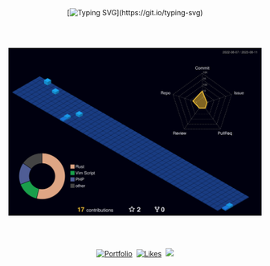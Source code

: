 <div align="center">
<br><br>

[![Typing SVG](https://readme-typing-svg.herokuapp.com?font=Fira+Code&pause=1000&width=435&lines=Hi+there%2C+I'm+FaBomb.;I'm+a+web+engineer.)](https://git.io/typing-svg)

<br><br>

![](./profile-3d-contrib/profile-night-view.svg)

<br><br>

<p align="center">
  <a href="https://fabomb.com/"><img src="https://img.shields.io/badge/FaBomb-Portfolio-blue" alt="Portfolio" /></a>&nbsp
  <a href="https://zenn.dev/fabomb"><img src="https://badgen.org/img/zenn/fabomb/likes?style=plastic" alt="Likes" /></a>&nbsp
  <a href="mailto:fabomb.stokedlab@gmail.com"><img src="https://img.shields.io/badge/Gmail-d14836?style=flat-square&logo=Gmail&logoColor=white&link=fabomb.stokedlab@gmail.com"/></a>
</p>

</div>
